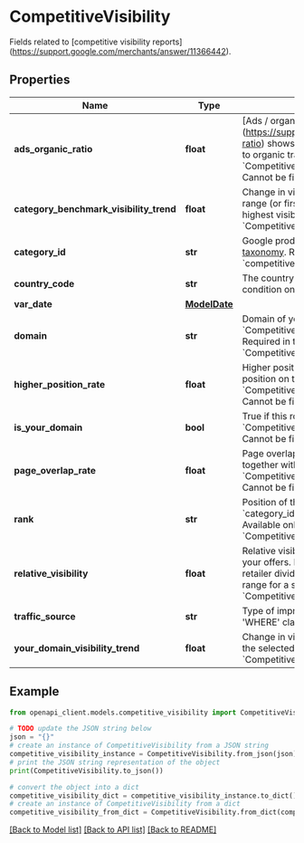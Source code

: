 # CompetitiveVisibility

Fields related to [competitive visibility reports] (https://support.google.com/merchants/answer/11366442).

## Properties

Name | Type | Description | Notes
------------ | ------------- | ------------- | -------------
**ads_organic_ratio** | **float** | [Ads / organic ratio] (https://support.google.com/merchants/answer/11366442#zippy&#x3D;%2Cadsfree-ratio) shows how often a merchant receives impressions from Shopping ads compared to organic traffic. The number is rounded and bucketed. Available only in &#x60;CompetitiveVisibilityTopMerchantView&#x60; and &#x60;CompetitiveVisibilityCompetitorView&#x60;. Cannot be filtered on in the &#39;WHERE&#39; clause. | [optional] 
**category_benchmark_visibility_trend** | **float** | Change in visibility based on impressions with respect to the start of the selected time range (or first day with non-zero impressions) for a combined set of merchants with highest visibility approximating the market. Available only in &#x60;CompetitiveVisibilityBenchmarkView&#x60;. Cannot be filtered on in the &#39;WHERE&#39; clause. | [optional] 
**category_id** | **str** | Google product category ID to calculate the report for, represented in [Google&#39;s product taxonomy](https://support.google.com/merchants/answer/6324436). Required in the &#x60;SELECT&#x60; clause. A &#x60;WHERE&#x60; condition on &#x60;competitive_visibility.category_id&#x60; is required in the query. | [optional] 
**country_code** | **str** | The country where impression appeared. Required in the &#x60;SELECT&#x60; clause. A &#x60;WHERE&#x60; condition on &#x60;competitive_visibility.country_code&#x60; is required in the query. | [optional] 
**var_date** | [**ModelDate**](ModelDate.md) |  | [optional] 
**domain** | **str** | Domain of your competitor or your domain, if &#39;is_your_domain&#39; is true. Available only in &#x60;CompetitiveVisibilityTopMerchantView&#x60; and &#x60;CompetitiveVisibilityCompetitorView&#x60;. Required in the &#x60;SELECT&#x60; clause for &#x60;CompetitiveVisibilityTopMerchantView&#x60; and &#x60;CompetitiveVisibilityCompetitorView&#x60;. Cannot be filtered on in the &#39;WHERE&#39; clause. | [optional] 
**higher_position_rate** | **float** | Higher position rate shows how often a competitor’s offer got placed in a higher position on the page than your offer. Available only in &#x60;CompetitiveVisibilityTopMerchantView&#x60; and &#x60;CompetitiveVisibilityCompetitorView&#x60;. Cannot be filtered on in the &#39;WHERE&#39; clause. | [optional] 
**is_your_domain** | **bool** | True if this row contains data for your domain. Available only in &#x60;CompetitiveVisibilityTopMerchantView&#x60; and &#x60;CompetitiveVisibilityCompetitorView&#x60;. Cannot be filtered on in the &#39;WHERE&#39; clause. | [optional] 
**page_overlap_rate** | **float** | Page overlap rate describes how frequently competing retailers’ offers are shown together with your offers on the same page. Available only in &#x60;CompetitiveVisibilityTopMerchantView&#x60; and &#x60;CompetitiveVisibilityCompetitorView&#x60;. Cannot be filtered on in the &#39;WHERE&#39; clause. | [optional] 
**rank** | **str** | Position of the domain in the top merchants ranking for the selected keys (&#x60;date&#x60;, &#x60;category_id&#x60;, &#x60;country_code&#x60;, &#x60;listing_type&#x60;) based on impressions. 1 is the highest. Available only in &#x60;CompetitiveVisibilityTopMerchantView&#x60; and &#x60;CompetitiveVisibilityCompetitorView&#x60;. Cannot be filtered on in the &#39;WHERE&#39; clause. | [optional] 
**relative_visibility** | **float** | Relative visibility shows how often your competitors’ offers are shown compared to your offers. In other words, this is the number of displayed impressions of a competitor retailer divided by the number of your displayed impressions during a selected time range for a selected product category and country. Available only in &#x60;CompetitiveVisibilityCompetitorView&#x60;. Cannot be filtered on in the &#39;WHERE&#39; clause. | [optional] 
**traffic_source** | **str** | Type of impression listing. Required in the &#x60;SELECT&#x60; clause. Cannot be filtered on in the &#39;WHERE&#39; clause. | [optional] 
**your_domain_visibility_trend** | **float** | Change in visibility based on impressions for your domain with respect to the start of the selected time range (or first day with non-zero impressions). Available only in &#x60;CompetitiveVisibilityBenchmarkView&#x60;. Cannot be filtered on in the &#39;WHERE&#39; clause. | [optional] 

## Example

```python
from openapi_client.models.competitive_visibility import CompetitiveVisibility

# TODO update the JSON string below
json = "{}"
# create an instance of CompetitiveVisibility from a JSON string
competitive_visibility_instance = CompetitiveVisibility.from_json(json)
# print the JSON string representation of the object
print(CompetitiveVisibility.to_json())

# convert the object into a dict
competitive_visibility_dict = competitive_visibility_instance.to_dict()
# create an instance of CompetitiveVisibility from a dict
competitive_visibility_from_dict = CompetitiveVisibility.from_dict(competitive_visibility_dict)
```
[[Back to Model list]](../README.md#documentation-for-models) [[Back to API list]](../README.md#documentation-for-api-endpoints) [[Back to README]](../README.md)


